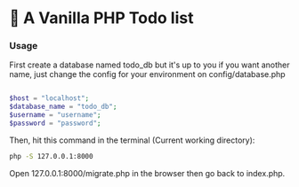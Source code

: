 # :page_facing_up: A Vanilla PHP Todo list

### Usage

First create a database named todo_db but it's up to you if you want another name, just change the config for your environment on config/database.php

```php

$host = "localhost";
$database_name = "todo_db";
$username = "username";
$password = "password";

```

Then, hit this command in the terminal (Current working directory):

```bash
php -S 127.0.0.1:8000
```

Open 127.0.0.1:8000/migrate.php in the browser then go back to index.php.
